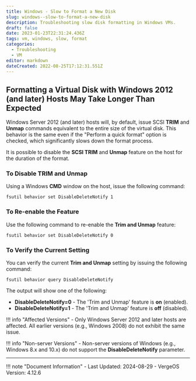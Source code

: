 ```yaml
---
title: Windows - Slow to Format a New Disk
slug: windows--slow-to-format-a-new-disk
description: Troubleshooting slow disk formatting in Windows VMs.
draft: false
date: 2023-01-23T22:31:24.436Z
tags: vm, windows, slow, format
categories:
  - Troubleshooting
  - VM
editor: markdown
dateCreated: 2022-08-25T17:12:31.551Z
---
```


## Formatting a Virtual Disk with Windows 2012 (and later) Hosts May Take Longer Than Expected

Windows Server 2012 (and later) hosts will, by default, issue SCSI **TRIM** and **Unmap** commands equivalent to the entire size of the virtual disk. This behavior is the same even if the "Perform a quick format" option is checked, which significantly slows down the format process.

It is possible to disable the **SCSI TRIM** and **Unmap** feature on the host for the duration of the format.

### To Disable TRIM and Unmap

Using a Windows **CMD** window on the host, issue the following command:

```doscon
fsutil behavior set DisableDeleteNotify 1
```

### To Re-enable the Feature

Use the following command to re-enable the **Trim and Unmap** feature:

```doscon
fsutil behavior set DisableDeleteNotify 0
```

### To Verify the Current Setting

You can verify the current **Trim and Unmap** setting by issuing the following command:

```doscon
fsutil behavior query DisableDeleteNotify
```

The output will show one of the following:

- **DisableDeleteNotify=0** - The 'Trim and Unmap' feature is **on** (enabled).
- **DisableDeleteNotify=1** - The 'Trim and Unmap' feature is **off** (disabled).

!!! info "Affected Versions"
    - Only Windows Server 2012 and later hosts are affected. All earlier versions (e.g., Windows 2008) do not exhibit the same issue.

!!! info "Non-server Versions"
    - Non-server versions of Windows (e.g., Windows 8.x and 10.x) do not support the **DisableDeleteNotify** parameter.

---

!!! note "Document Information"
    - Last Updated: 2024-08-29
    - VergeOS Version: 4.12.6

